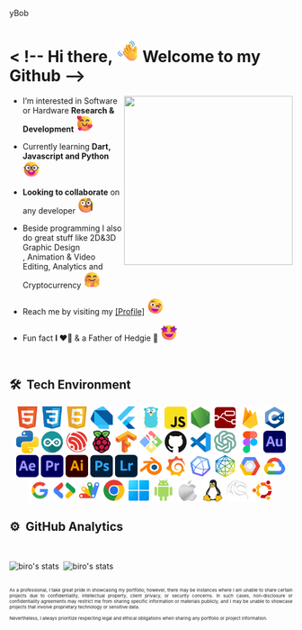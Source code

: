 yBob <!---
it is a ✨ special ✨ repository because its `README.md` (this file) appears on your GitHub profile.   
You can click the Preview link to take a look your changes. 
--->


<h1 align="left">< !-- Hi there, <img src="./emoji/wave.png" width="40" height="40"/> Welcome to my Github --></h1>
<img align="right" width="300em" height="300em" src="https://raw.githubusercontent.com/robertomarkus/robertomarkus/main/markro-animation.png?raw=true"/>

- I’m interested in Software or Hardware **Research & Development** <img src="./emoji/love.png" width="30" height="30"/>

- Currently learning **Dart, Javascript and Python** <img src="./emoji/colaboration.png" width="30" height="30"/>

- **Looking to collaborate** on any developer <img src="./emoji/monocle.png" width="30" height="30"/>

- Beside programming I also do great stuff like 2D&3D Graphic Design<br>, Animation & Video Editing, Analytics and Cryptocurrency <img src="./emoji/welcome.png" width="30" height="30"/>

- Reach me by visiting my <a href="https://markus-roberto.web.app/">[Profile]</a> <img src="./emoji/winking.png" width="30" height="30"/>

- Fun fact **I ❤️🥑** & a Father of Hedgie 🦔 <img src="./emoji/nicetoseeyou.png" width="30" height="30"/> 


<br>

## 🛠 &nbsp;Tech Environment

<p align="center">
  <img src="./logos/html.png" width="40" height="40"/>
  <img src="./logos/css.png" width="40" height="40"/>
  <img src="./logos/js.png" width="40" height="40"/>  
  <img src="./logos/dart.png" width="40" height="40"/>  
  <img src="./logos/flutter.png" width="40" height="40"/>
  <img src="./logos/golang.png" width="40" height="40"/>
  <img src="./logos/javascript.png" width="40" height="40"/>
  <img src="./logos/nodejs.png" width="40" height="40"/>
  <img src="./logos/node-red.png" width="40" height="40"/>
  <img src="./logos/firebase.png" width="40" height="40"/>
  <img src="./logos/c++.png" width="40" height="40"/>
  <img src="./logos/python.png" width="40" height="40"/>
  <img src="./logos/arduino.png" width="40" height="40"/>
  <img src="./logos/espressif.png" width="40" height="40"/>
  <img src="./logos/raspberrypi.png" width="40" height="40"/>
  <img src="./logos/tensorflow.png" width="40" height="40"/>
  <img src="./logos/git.png" width="40" height="40"/>
  <img src="./logos/github.png" width="40" height="40"/>
  <img src="./logos/vscode.png" width="40" height="40"/>
  <img src="./logos/chatgpt.png" width="40" height="40"/>
  <img src="./logos/figma.png" width="40" height="40"/>
  <img src="./logos/au.png" width="40" height="40"/>
  <img src="./logos/ae.png" width="40" height="40"/>
  <img src="./logos/pr.png" width="40" height="40"/>
  <img src="./logos/ai.png" width="40" height="40"/>
  <img src="./logos/ps.png" width="40" height="40"/>
  <img src="./logos/lr.png" width="40" height="40"/>
  <img src="./logos/blender.png" width="40" height="40"/>
  <img src="./logos/grafana.png" width="40" height="40"/>
  <img src="./logos/influxdb.png" width="40" height="40"/>
  <img src="./logos/openjs.png" width="40" height="40"/>
  <img src="./logos/gcp.png" width="40" height="40"/>
  <img src="./logos/gcloud.png" width="40" height="40"/>
  <img src="./logos/google.png" width="40" height="40"/>
  <img src="./logos/gdev.png" width="40" height="40"/>
  <img src="./logos/appscript.png" width="40" height="40"/>
  <img src="./logos/chrome.png" width="40" height="40"/>
  <img src="./logos/windows.png" width="40" height="40"/>
  <img src="./logos/android.png" width="40" height="40"/>
  <img src="./logos/apple.png" width="40" height="40"/>
  <img src="./logos/linux.png" width="40" height="40"/>  
  <img src="./logos/backtrack.png" width="40" height="40"/>
  <img src="./logos/ubuntu.png" width="40" height="40"/>
</p>

<!--
![HTML5](https://img.shields.io/badge/html5-%23E34F26.svg?style=for-the-badge&logo=html5&logoColor=white)&nbsp;
![CSS3](https://img.shields.io/badge/css3-%231572B6.svg?style=for-the-badge&logo=css3&logoColor=white)&nbsp;
![JavaScript](https://img.shields.io/badge/JavaScript-323330?style=for-the-badge&logo=javascript&logoColor=F7DF1E)&nbsp;
![Dart](https://img.shields.io/badge/dart-%230175C2.svg?style=for-the-badge&logo=dart&logoColor=white)&nbsp;
![Flutter](https://img.shields.io/badge/Flutter-%2302569B.svg?style=for-the-badge&logo=Flutter&logoColor=white)&nbsp;
![Go](https://img.shields.io/badge/go-%2300ADD8.svg?style=for-the-badge&logo=go&logoColor=white)&nbsp;
![Firebase](https://img.shields.io/badge/firebase-%23039BE5.svg?style=for-the-badge&logo=firebase)&nbsp;
![MySQL](https://img.shields.io/badge/mysql-%2300f.svg?style=for-the-badge&logo=mysql&logoColor=white)&nbsp;
![PHP](https://img.shields.io/badge/php-%23777BB4.svg?style=for-the-badge&logo=php&logoColor=white)&nbsp;
![Apache](https://img.shields.io/badge/apache-%23D42029.svg?style=for-the-badge&logo=apache&logoColor=white)
![C++](https://img.shields.io/badge/c++-%2300599C.svg?style=for-the-badge&logo=c%2B%2B&logoColor=white)&nbsp;
![Python](https://img.shields.io/badge/python-3670A0?style=for-the-badge&logo=python&logoColor=ffffff)&nbsp;
![Arduino](https://img.shields.io/badge/-Arduino-00979D?style=for-the-badge&logo=Arduino&logoColor=white)&nbsp;
![Raspberry Pi](https://img.shields.io/badge/-RaspberryPi-C51A4A?style=for-the-badge&logo=Raspberry-Pi)&nbsp;
![TensorFlow](https://img.shields.io/badge/TensorFlow-%23FF6F00.svg?style=for-the-badge&logo=TensorFlow&logoColor=white)&nbsp;
![Git](https://img.shields.io/badge/Git-F05032?style=for-the-badge&logo=git&logoColor=white)&nbsp;
![GitHub](https://img.shields.io/badge/github-%23121011.svg?style=for-the-badge&logo=github&logoColor=white)&nbsp;
![Visual Studio Code](https://img.shields.io/badge/Visual_Studio_Code-0078D4?style=for-the-badge&logo=visual%20studio%20code&logoColor=white)&nbsp;
![Adobe Photoshop](https://img.shields.io/badge/adobephotoshop-%2331A8FF.svg?style=for-the-badge&logo=adobephotoshop&logoColor=white)&nbsp;
![Adobe Illustrator](https://img.shields.io/badge/adobeillustrator-%23FF9A00.svg?style=for-the-badge&logo=adobeillustrator&logoColor=white)&nbsp;
![Adobe After Effects](https://img.shields.io/badge/Adobe%20After%20Effects-9999FF.svg?style=for-the-badge&logo=Adobe%20After%20Effects&logoColor=white)&nbsp;
![Adobe Premiere Pro](https://img.shields.io/badge/Adobe%20Premiere%20Pro-9999FF.svg?style=for-the-badge&logo=Adobe%20Premiere%20Pro&logoColor=white)&nbsp;
![Adobe XD](https://img.shields.io/badge/Adobe%20XD-FF61F6?style=for-the-badge&logo=Adobe%20XD&logoColor=white)&nbsp;
![Figma](https://img.shields.io/badge/Figma-F24E1E?style=for-the-badge&logo=figma&logoColor=white)&nbsp;
![Blender](https://img.shields.io/badge/blender-%23F5792A.svg?style=for-the-badge&logo=blender&logoColor=white)&nbsp;
-->

## ⚙️ &nbsp;GitHub Analytics

<br>

<p>
<img width="465em" src="https://github-readme-stats.vercel.app/api?username=lmarkrol&show_icons=true&theme=nightowl" alt="biro's stats"/>&nbsp;
<img width="300em" src="https://github-readme-stats.vercel.app/api/top-langs/?username=lmarkrol&layout=compact&theme=nightowl&show=javascript,dart,python,c++&hide=html,css,scss,javascript,php,tsql,less&langs_count=10" alt="biro's stats"/>

</p>

<!-- [![Top Langs]()](https://github.com/robertomarkus/github-readme-stats) -->

##

<p align="justify" style="font-size: 8px;">
As a professional, I take great pride in showcasing my portfolio; however, there may be instances where I am unable to share certain projects due to confidentiality, intellectual property, client privacy, or security concerns. In such cases, non-disclosure or confidentiality agreements may restrict me from sharing specific information or materials publicly, and I may be unable to showcase projects that involve proprietary technology or sensitive data. <br><br>Nevertheless, I always prioritize respecting legal and ethical obligations when sharing any portfolio or project information.
</p>

<br>

